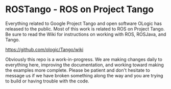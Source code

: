 ROSTango - ROS on Project Tango
=====

Everything related to Google Project Tango and open software OLogic has released to the public. Most of this work is related to ROS on Project Tango.  Be sure to read the Wiki for instructions on working with ROS, ROSJava, and Tango.


https://github.com/ologic/Tango/wiki

Obviously this repo is a work-in-progress. We are making changes daily to everything here, improving the documentation, and working toward making the examples more complete. Please be patient and don't hesitate to message us if we have broken something along the way and you are trying to build or having trouble with the code.
